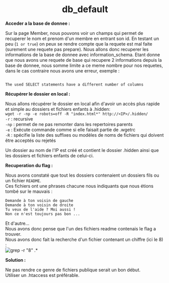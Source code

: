 <h1 align="center">
db_default
</h1>

<p><b> Acceder a la base de donnee : </b></p>

Sur la page Member, nous pouvons voir un champs qui permet de recuperer le nom et prenom d'un membre en entrant son id.
En testant un peu (`1 or true`) on peux se rendre compte que la requete est mal faite (surement une requete pas prepare).
Nous allons donc recuperer les informations de la base de donnee avec information_schema.
Etant donne que nous avons une requete de base qui recupere 2 informations depuis la base de donnee, nous somme limite a ce meme nombre pour nos requetes, dans le cas contraire nous avons une erreur, exemple :
```

The used SELECT statements have a different number of columns
```

<p><b> Récupérer le dossier en local :</b></p>

Nous allons récupérer le dossier en local afin d'avoir un accès plus rapide et simple au dossiers et fichiers enfants à .hidden:  
```wget -r -np -e robots=off -R "index.html*" http://<IP>/.hidden/```  
`-r` : recursive  
`-np` : permet de ne pas remonter dans les repertoires parents  
`-e` : Exécute commande comme si elle faisait partie de .wgetrc  
`-R` : spécifie la liste des suffixes ou modèles de noms de fichiers qui doivent être acceptés ou rejetés   

Un dossier au nom de l'IP est créé et contient le dossier .hidden ainsi que les dossiers et fichiers enfants de celui-ci.  

<p><b> Recuperation du flag :</b></p>

Nous avons constaté que tout les dossiers contenaient un dossiers fils ou un fichier `README`.  
Ces fichiers ont une phrases chacune nous indiquants que nous étions tombé sur le mauvais :  
  
```Demande à ton voisin de gauche```  
```Demande à ton voisin de droite  ```  
```Tu veux de l'aide ? Moi aussi !```  
```Non ce n'est toujours pas bon ...```  
  
Et d'autre...    
Nous avons donc pense que l'un des fichiers readme contenais le flag a trouver.  
Nous avons donc fait la recherche d'un fichier contenant un chiffre (ici le 8) :   
![grep -r "8" .*](../../assets/flag.hidden.png)

<p><b> Solution : </b></p>
Ne pas rendre ce genre de fichiers publique serait un bon début.</br>
Utiliser un .htaccess est préférable.
